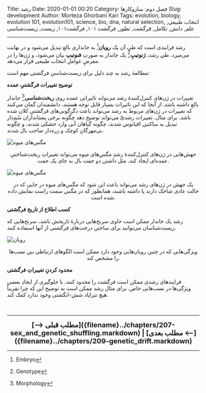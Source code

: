 Title: رشد
Date: 2020-01-01 00:20
Category: فصل دوم: سازوکارها
Slug: development
Author: Morteza Ghorbani Kari
Tags: evolution, biology, evolution 101, evolution101, science, bio, dna, natural selection, انتخاب طبیعی, علم, دانش, تکامل, فرگشت, تطور, فرگشت ۱۰۱, فرگشت۱۰۱, زیست, زیست‌شناسی

------
رشد فرایندی است که طیِ آن یک **رویان**[^۱] به جانداری بالغ تبدیل می‌شود و در نهایت می‌میرد. طیِ رشد، **ژنوتیپِ**[^۲] یک جاندار به صورتِ **فنوتیپ** بیان می‌شود، و ژن‌ها را در معرضِ عواملِ انتخاب طبیعی قرار می‌دهد.

مطالعهٔ رشد به چند دلیل برای زیست‌شناسیِ فرگشتی مهم است:

**توضیح تغییرات فرگشتیِ عمده**

تغییرات در ژن‌های کنترل‌کنندهٔ رشد می‌تواند تاثیراتی عمده روی **ریخت‌شناسی**[^۳] جاندار بالغ داشته باشد. از آنجا که این تاثیرات بسیار قابل توجه هستند، دانشمندان گمان می‌کنند که تغییرات در ژن‌های مربوط به رشد می‌تواند باعث دگرگونی‌های فرگشتیِ کلان شده باشد. برای مثال، تغییرات رشدیْ می‌تواند توضیح دهد چگونه برخی پستانداران سُم‌دار تبدیل به ساکنین اقیانوس شدند، چگونه گیاهان آبی وارد خشکی شدند، و چگونه بی‌مهرگانِ کوچک و زره‌دار صاحب بال شدند.

![مگس‌های میوه]({static}/images/23-1.jpg)
<center>جهش‌هایی در ژن‌های کنترل‌کنندهٔ رشدِ مگس‌های میوه می‌تواند تغییراتِ ریخت‌شناختیِ عمده‌ای ایجاد کند، مثل داشتن دو جفت بال به جای یک جفت.</center>

![مگس‌های میوه]({static}/images/23-2.jpg)
<center>یک جهش در ژن‌های رشد می‌تواند باعث این شود که مگس‌های میوه در جایی که در حالت عادی شاخک دارند پا داشته باشند، همانطور که در مگس سمت راست نمایش داده شده است.</center>

**کسب اطلاع از تاریخ فرگشتی**

رشد یک جاندار ممکن است حاوی سرنخ‌هایی دربارهٔ تاریخش باشد، سرنخ‌هایی که زیست‌شناسان می‌توانند برای ساختن درخت‌های فرگشتی از آنها استفاده کنند.

![رویان]({static}/images/23-3.jpg)
<center>ویژگی‌هایی که در چنین رویان‌هایی وجود دارد ممکن است الگوهای ارتباطی بین نسب‌ها را مشخص کند.</center>


**محدود کردنِ تغییراتِ فرگشتی**

فرایندهای رشدی ممکن است فرگشت را محدود کنند، با جلوگیری از ایجادِ بعضی ویژگی‌ها در نسب‌هایی خاص. برای مثال رشد ممکن است به توضیح این که چرا تقریباً هیچ تتراپاد شش-انگشتی وجود ندارد کمک کند.
 
 <br>

[^۱]: Embryo
[^۲]: Genotype
[^۳]: Morphology

------
<center>
    <font size="4">
        <b>
            [⟶ مطلب قبلی]({filename}../chapters/207-sex_and_genetic_shuffling.markdown) | [مطلب بعدی ⟵]({filename}../chapters/209-genetic_drift.markdown) 
        </b>
    </font>
</center>